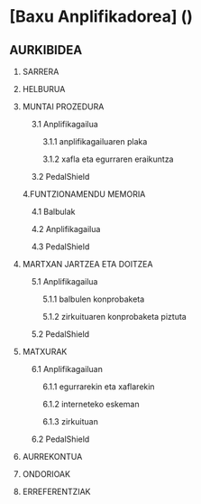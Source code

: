 # [Baxu Anplifikadorea] ()

## AURKIBIDEA ##

 1. SARRERA </p>
 2. HELBURUA </p>
 3. MUNTAI PROZEDURA </p>
&nbsp;&nbsp;&nbsp;&nbsp;3.1 Anplifikagailua </p>
&nbsp;&nbsp;&nbsp;&nbsp; &nbsp;&nbsp;&nbsp;&nbsp;3.1.1 anplifikagailuaren plaka </p>
&nbsp;&nbsp;&nbsp;&nbsp; &nbsp;&nbsp;&nbsp;&nbsp;3.1.2 xafla eta egurraren eraikuntza </p>
&nbsp;&nbsp;&nbsp;&nbsp;3.2 PedalShield </p>
4.FUNTZIONAMENDU MEMORIA </p>
&nbsp;&nbsp;&nbsp;&nbsp;4.1 Balbulak </p>
&nbsp;&nbsp;&nbsp;&nbsp;4.2 Anplifikagailua </p>
&nbsp;&nbsp;&nbsp;&nbsp;4.3 PedalShield </p>
5. MARTXAN JARTZEA ETA DOITZEA </p>
&nbsp;&nbsp;&nbsp;&nbsp;5.1 Anplifikagailua </p>
&nbsp;&nbsp;&nbsp;&nbsp; &nbsp;&nbsp;&nbsp;&nbsp;5.1.1 balbulen konprobaketa </p>
&nbsp;&nbsp;&nbsp;&nbsp; &nbsp;&nbsp;&nbsp;&nbsp;5.1.2 zirkuituaren konprobaketa piztuta </p>
&nbsp;&nbsp;&nbsp;&nbsp;5.2 PedalShield </p>
6. MATXURAK </p>
&nbsp;&nbsp;&nbsp;&nbsp;6.1 Anplifikagailuan </p>
&nbsp;&nbsp;&nbsp;&nbsp; &nbsp;&nbsp;&nbsp;&nbsp;6.1.1 egurrarekin eta xaflarekin </p>
&nbsp;&nbsp;&nbsp;&nbsp; &nbsp;&nbsp;&nbsp;&nbsp;6.1.2 interneteko eskeman </p>
&nbsp;&nbsp;&nbsp;&nbsp; &nbsp;&nbsp;&nbsp;&nbsp;6.1.3 zirkuituan </p>
&nbsp;&nbsp;&nbsp;&nbsp;6.2 PedalShield </p>
7. AURREKONTUA </p>
8. ONDORIOAK </p>
9. ERREFERENTZIAK  </p>
